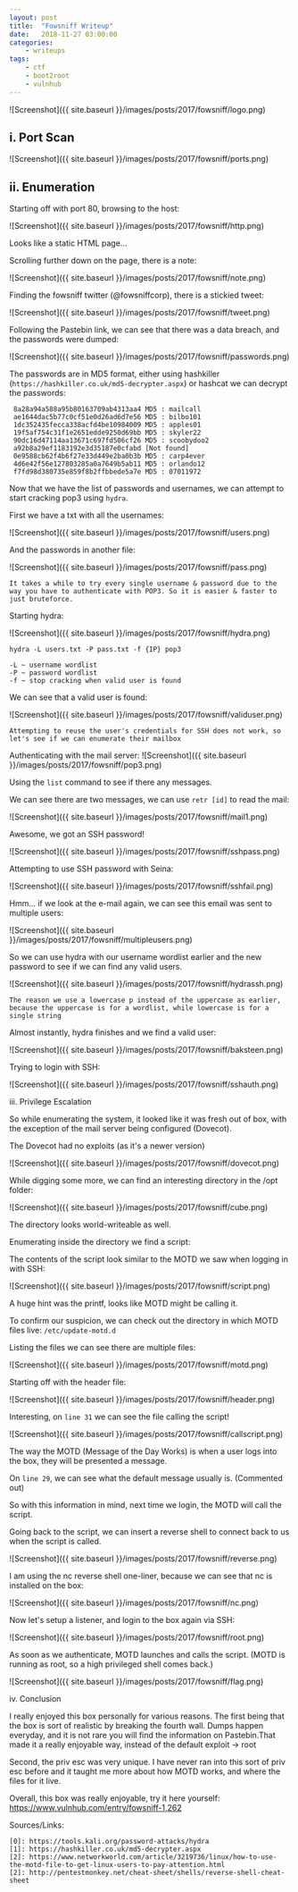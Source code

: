 ```yaml
---
layout: post
title:	"Fowsniff Writeup"
date:	2018-11-27 03:00:00
categories:
    - writeups
tags:
    - ctf
    - boot2root
    - vulnhub
---
```

<head>
	<title> Fowsniff Writeup | Vulnhub </title>
</head>
![Screenshot]({{ site.baseurl }}/images/posts/2017/fowsniff/logo.png)

## i. Port Scan

![Screenshot]({{ site.baseurl }}/images/posts/2017/fowsniff/ports.png)

## ii. Enumeration

Starting off with port 80, browsing to the host:

![Screenshot]({{ site.baseurl }}/images/posts/2017/fowsniff/http.png)

Looks like a static HTML page...

Scrolling further down on the page, there is a note:

![Screenshot]({{ site.baseurl }}/images/posts/2017/fowsniff/note.png)


Finding the fowsniff twitter (@fowsniffcorp), there is a stickied tweet:

![Screenshot]({{ site.baseurl }}/images/posts/2017/fowsniff/tweet.png)

Following the Pastebin link, we can see that there was a data breach, and the passwords were dumped:

![Screenshot]({{ site.baseurl }}/images/posts/2017/fowsniff/passwords.png)

The passwords are in MD5 format, either using hashkiller (`https://hashkiller.co.uk/md5-decrypter.aspx`) or hashcat we can decrypt the passwords:

~~~
 8a28a94a588a95b80163709ab4313aa4 MD5 : mailcall
 ae1644dac5b77c0cf51e0d26ad6d7e56 MD5 : bilbo101
 1dc352435fecca338acfd4be10984009 MD5 : apples01
 19f5af754c31f1e2651edde9250d69bb MD5 : skyler22
 90dc16d47114aa13671c697fd506cf26 MD5 : scoobydoo2
 a92b8a29ef1183192e3d35187e0cfabd [Not found]
 0e9588cb62f4b6f27e33d449e2ba0b3b MD5 : carp4ever
 4d6e42f56e127803285a0a7649b5ab11 MD5 : orlando12
 f7fd98d380735e859f8b2ffbbede5a7e MD5 : 07011972 
 ~~~

 Now that we have the list of passwords and usernames, we can attempt to start cracking pop3 using `hydra`.

 First we have a txt with all the usernames:

![Screenshot]({{ site.baseurl }}/images/posts/2017/fowsniff/users.png)

And the passwords in another file:

![Screenshot]({{ site.baseurl }}/images/posts/2017/fowsniff/pass.png)

```
It takes a while to try every single username & password due to the way you have to authenticate with POP3. So it is easier & faster to just bruteforce.
```

Starting hydra:

![Screenshot]({{ site.baseurl }}/images/posts/2017/fowsniff/hydra.png)

```
hydra -L users.txt -P pass.txt -f {IP} pop3

-L ~ username wordlist
-P ~ password wordlist
-f ~ stop cracking when valid user is found
```

We can see that a valid user is found:

![Screenshot]({{ site.baseurl }}/images/posts/2017/fowsniff/validuser.png)

`Attempting to reuse the user's credentials for SSH does not work, so let's see if we can enumerate their mailbox`

Authenticating with the mail server:
![Screenshot]({{ site.baseurl }}/images/posts/2017/fowsniff/pop3.png)

Using the `list` command to see if there any messages.

We can see there are two messages, we can use `retr [id]` to read the mail:

![Screenshot]({{ site.baseurl }}/images/posts/2017/fowsniff/mail1.png)

Awesome, we got an SSH password!

![Screenshot]({{ site.baseurl }}/images/posts/2017/fowsniff/sshpass.png)

Attempting to use SSH password with Seina:

![Screenshot]({{ site.baseurl }}/images/posts/2017/fowsniff/sshfail.png)

Hmm... if we look at the e-mail again, we can see this email was sent to multiple users:

![Screenshot]({{ site.baseurl }}/images/posts/2017/fowsniff/multipleusers.png)

So we can use hydra with our username wordlist earlier and the new password to see if we can find any valid users.

![Screenshot]({{ site.baseurl }}/images/posts/2017/fowsniff/hydrassh.png)

```
The reason we use a lowercase p instead of the uppercase as earlier, because the uppercase is for a wordlist, while lowercase is for a single string
```

Almost instantly, hydra finishes and we find a valid user:

![Screenshot]({{ site.baseurl }}/images/posts/2017/fowsniff/baksteen.png)

Trying to login with SSH:

![Screenshot]({{ site.baseurl }}/images/posts/2017/fowsniff/sshauth.png)


iii. Privilege Escalation

So while enumerating the system, it looked like it was fresh out of box, with the exception of the mail server being configured (Dovecot).

The Dovecot had no exploits (as it's a newer version)

![Screenshot]({{ site.baseurl }}/images/posts/2017/fowsniff/dovecot.png)


While digging some more, we can find an interesting directory in the /opt folder:

![Screenshot]({{ site.baseurl }}/images/posts/2017/fowsniff/cube.png)

The directory looks world-writeable as well.

Enumerating inside the directory we find a script:

The contents of the script look similar to the MOTD we saw when logging in with SSH:

![Screenshot]({{ site.baseurl }}/images/posts/2017/fowsniff/script.png)

A huge hint was the printf, looks like MOTD might be calling it.

To confirm our suspicion, we can check out the directory in which MOTD files live: `/etc/update-motd.d`


Listing the files we can see there are multiple files:

![Screenshot]({{ site.baseurl }}/images/posts/2017/fowsniff/motd.png)

Starting off with the header file:

![Screenshot]({{ site.baseurl }}/images/posts/2017/fowsniff/header.png)

Interesting, on `line 31` we can see the file calling the script! 

![Screenshot]({{ site.baseurl }}/images/posts/2017/fowsniff/callscript.png)

The way the MOTD (Message of the Day Works) is when a user logs into the box, they will be presented a message.

On `line 29`, we can see what the default message usually is. (Commented out)

So with this information in mind, next time we login, the MOTD will call the script. 

Going back to the script, we can insert a reverse shell to connect back to us when the script is called.

![Screenshot]({{ site.baseurl }}/images/posts/2017/fowsniff/reverse.png)

I am using the nc reverse shell one-liner, because we can see that nc is installed on the box:

![Screenshot]({{ site.baseurl }}/images/posts/2017/fowsniff/nc.png)

Now let's setup a listener, and login to the box again via SSH:

![Screenshot]({{ site.baseurl }}/images/posts/2017/fowsniff/root.png)

As soon as we authenticate, MOTD launches and calls the script. (MOTD is running as root, so a high privileged shell comes back.)

![Screenshot]({{ site.baseurl }}/images/posts/2017/fowsniff/flag.png)

iv. Conclusion

I really enjoyed this box personally for various reasons. The first being that the box is sort of realistic by breaking the fourth wall. Dumps happen everyday, and it is not rare you will find the information on Pastebin.That made it a really enjoyable way, instead of the default exploit -> root

Second, the priv esc was very unique. I have never ran into this sort of priv esc before and it taught me more about how MOTD works, and where the files for it live.

Overall, this box was really enjoyable, try it here yourself: https://www.vulnhub.com/entry/fowsniff-1,262


Sources/Links:
~~~
[0]: https://tools.kali.org/password-attacks/hydra
[1]: https://hashkiller.co.uk/md5-decrypter.aspx
[2]: https://www.networkworld.com/article/3219736/linux/how-to-use-the-motd-file-to-get-linux-users-to-pay-attention.html
[2]: http://pentestmonkey.net/cheat-sheet/shells/reverse-shell-cheat-sheet
~~~


